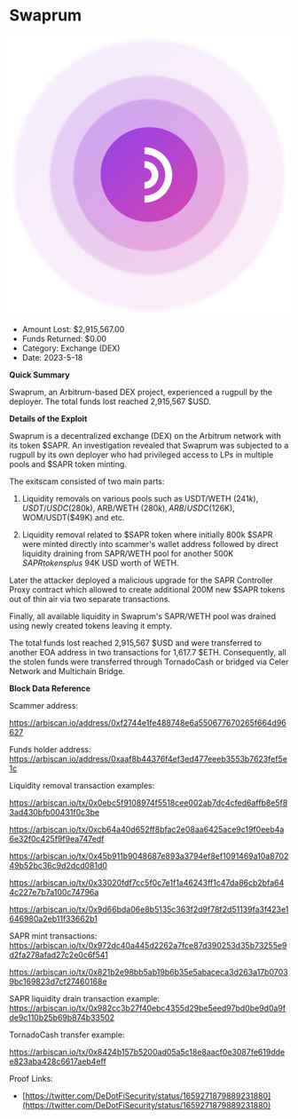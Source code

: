 # Swaprum
![Swaprum](/rektimages/Swaprum.png)
- Amount Lost: $2,915,567.00
- Funds Returned: $0.00
- Category: Exchange (DEX)
- Date: 2023-5-18

**Quick Summary**

Swaprum, an Arbitrum-based DEX project, experienced a rugpull by the deployer. The total funds lost reached 2,915,567 $USD.

  


 **Details of the Exploit**

Swaprum is a decentralized exchange (DEX) on the Arbitrum network with its token $SAPR. An investigation revealed that Swaprum was subjected to a rugpull by its own deployer who had privileged access to LPs in multiple pools and $SAPR token minting.

  


The exitscam consisted of two main parts: 

1) Liquidity removals on various pools such as USDT/WETH ($241k), USDT/USDC ($280k), ARB/WETH ($280k), ARB/USDC($126K), WOM/USDT($49K) and etc. 

2) Liquidity removal related to $SAPR token where initially 800k $SAPR were minted directly into scammer's wallet address followed by direct liquidity draining from SAPR/WETH pool for another 500K $SAPR tokens plus ~$94K USD worth of WETH.

Later the attacker deployed a malicious upgrade for the SAPR Controller Proxy contract which allowed to create additional 200M new $SAPR tokens out of thin air via two separate transactions.

Finally, all available liquidity in Swaprum's SAPR/WETH pool was drained using newly created tokens leaving it empty.

  


The total funds lost reached 2,915,567 $USD and were transferred to another EOA address in two transactions for 1,617.7 $ETH. Consequently, all the stolen funds were transferred through TornadoCash or bridged via Celer Network and Multichain Bridge.

  


 **Block Data Reference**

Scammer address:

https://arbiscan.io/address/0xf2744e1fe488748e6a550677670265f664d96627

  


Funds holder address:  
https://arbiscan.io/address/0xaaf8b44376f4ef3ed477eeeb3553b7623fef5e1c

  


Liquidity removal transaction examples:

https://arbiscan.io/tx/0x0ebc5f9108974f5518cee002ab7dc4cfed6affb8e5f83ad430bfb00431f0c3be 

https://arbiscan.io/tx/0xcb64a40d652ff8bfac2e08aa6425ace9c19f0eeb4a6e32f0c425f9f9ea747edf

https://arbiscan.io/tx/0x45b911b9048687e893a3794ef8ef1091469a10a870249b52bc36c9d2dcd081d0

https://arbiscan.io/tx/0x33020fdf7cc5f0c7e1f1a46243ff1c47da86cb2bfa644c227e7b7a100c74796a

https://arbiscan.io/tx/0x9d66bda06e8b5135c363f2d9f78f2d51139fa3f423e1646980a2eb11f33662b1 

SAPR mint transactions:  
https://arbiscan.io/tx/0x972dc40a445d2262a7fce87d390253d35b73255e9d2fa278afad27c2e0c6f541

https://arbiscan.io/tx/0x821b2e98bb5ab19b6b35e5abaceca3d263a17b07039bc169823d7cf27460168e

  


SAPR liquidity drain transaction example:  
https://arbiscan.io/tx/0x982cc3b27f40ebc4355d29be5eed97bd0be9d0a9fde9c110b25b69b874b33502

  


TornadoCash transfer example:

https://arbiscan.io/tx/0x8424b157b5200ad05a5c18e8aacf0e3087fe619ddee823aba428c6617aeb4eff


Proof Links:
- [https://twitter.com/DeDotFiSecurity/status/1659271879889231880](https://twitter.com/DeDotFiSecurity/status/1659271879889231880)


